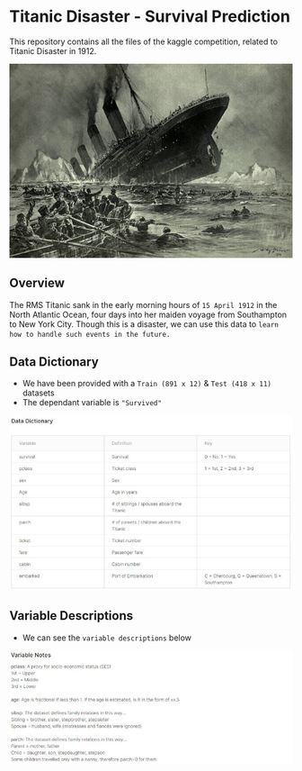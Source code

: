 # Titanic Disaster - Survival Prediction

This repository contains all the files of the kaggle competition, related to Titanic Disaster in 1912.

![Titanic Sink](images/Titanic_Sink.jpg)

## Overview
The RMS Titanic sank in the early morning hours of ```15 April 1912``` in the North Atlantic Ocean, four days into her maiden voyage from Southampton to New York City. Though this is a disaster, we can use this data to ```learn how to handle such events in the future.```

## Data Dictionary
- We have been provided with a ```Train (891 x 12)``` & ```Test (418 x 11)``` datasets
- The dependant variable is `````"Survived"`````

![Data Dictionary](images/Data_Dictionary.JPG)
  
## Variable Descriptions
- We can see the ```variable descriptions``` below

![Variables](images/Variable_Notes.JPG)

